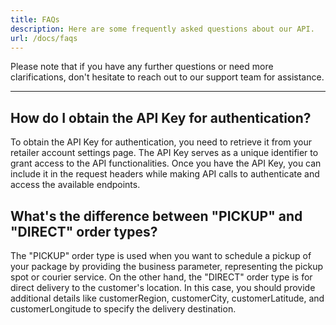 ```yaml
---
title: FAQs
description: Here are some frequently asked questions about our API.
url: /docs/faqs
---
```


Please note that if you have any further questions or need more clarifications, don't hesitate to reach out to our support team for assistance.

---

## How do I obtain the API Key for authentication?

To obtain the API Key for authentication, you need to retrieve it from your retailer account settings page. The API Key serves as a unique identifier to grant access to the API functionalities. Once you have the API Key, you can include it in the request headers while making API calls to authenticate and access the available endpoints.

## What's the difference between "PICKUP" and "DIRECT" order types?

The "PICKUP" order type is used when you want to schedule a pickup of your package by providing the business parameter, representing the pickup spot or courier service. On the other hand, the "DIRECT" order type is for direct delivery to the customer's location. In this case, you should provide additional details like customerRegion, customerCity, customerLatitude, and customerLongitude to specify the delivery destination.
